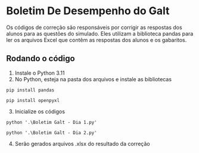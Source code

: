 # Boletim De Desempenho do Galt
 
Os códigos de correção são responsáveis por corrigir as respostas dos alunos para as questões do simulado. Eles utilizam a biblioteca pandas para ler os arquivos Excel que contêm as respostas dos alunos e os gabaritos. 

## Rodando o código

1. Instale o Python 3.11
2. No Python, esteja na pasta dos arquivos e instale as bibliotecas
```
pip install pandas
```
```
pip install openpyxl
```
3. Inicialize os códigos
```
python '.\Boletim Galt - Dia 1.py'
```
```
python '.\Boletim Galt - Dia 2.py'
```
4. Serão gerados arquivos .xlsx do resultado da correção
